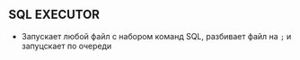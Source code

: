 ## SQL EXECUTOR
* Запускает любой файл с набором команд SQL, разбивает файл на `;` и запуцскает по очереди
